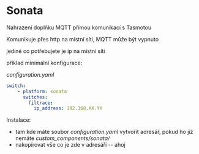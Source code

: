 # Sonata

Nahrazení doplňku MQTT přímou komunikací s Tasmotou

Komunikuje přes http na místní síti, MQTT může být vypnuto

jediné co potřebujete je ip na místní síti

příklad minimální konfigurace:

*configuration.yaml*
```yaml
switch:
    - platform: sonata
      switches:
        filtrace:
          ip_address: 192.168.XX.YY
```
Instalace:
- tam kde máte soubor *configuration.yaml* vytvořit adresář, pokud ho již nemáte *custom_components/sonata/*
- nakopírovat vše co je zde v adresáři
-- ahoj
